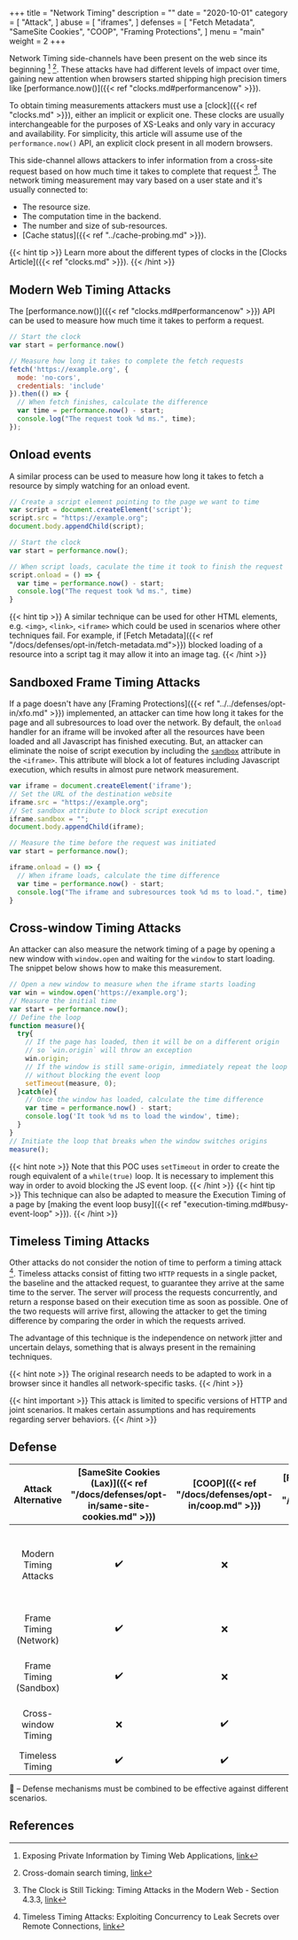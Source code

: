 +++
title = "Network Timing"
description = ""
date = "2020-10-01"
category = [
    "Attack",
]
abuse = [
    "iframes",
]
defenses = [
    "Fetch Metadata",
    "SameSite Cookies",
    "COOP",
    "Framing Protections",
]
menu = "main"
weight = 2
+++

Network Timing side-channels have been present on the web since its beginning [^1] [^4]. These attacks have had different levels of impact over time, gaining new attention when browsers started shipping high precision timers like [performance.now()]({{< ref "clocks.md#performancenow" >}}).

To obtain timing measurements attackers must use a [clock]({{< ref "clocks.md" >}}), either an implicit or explicit one. These clocks are usually interchangeable for the purposes of XS-Leaks and only vary in accuracy and availability. For simplicity, this article will assume use of the `performance.now()` API, an explicit clock present in all modern browsers.

This side-channel allows attackers to infer information from a cross-site request based on how much time it takes to complete that request [^2]. The network timing measurement may vary based on a user state and it's usually connected to:

- The resource size.
- The computation time in the backend.
- The number and size of sub-resources.
- [Cache status]({{< ref "../cache-probing.md" >}}).

{{< hint tip >}}
Learn more about the different types of clocks in the [Clocks Article]({{< ref "clocks.md" >}}).
{{< /hint >}}

## Modern Web Timing Attacks

The [performance.now()]({{< ref "clocks.md#performancenow" >}}) API can be used to measure how much time it takes to perform a request.

```javascript
// Start the clock
var start = performance.now()

// Measure how long it takes to complete the fetch requests
fetch('https://example.org', {
  mode: 'no-cors',
  credentials: 'include'
}).then(() => {
  // When fetch finishes, calculate the difference
  var time = performance.now() - start;
  console.log("The request took %d ms.", time);
});
```

## Onload events

A similar process can be used to measure how long it takes to fetch a resource by simply watching for an onload event.

```javascript
// Create a script element pointing to the page we want to time
var script = document.createElement('script');
script.src = "https://example.org";
document.body.appendChild(script);

// Start the clock
var start = performance.now();

// When script loads, caculate the time it took to finish the request
script.onload = () => {
  var time = performance.now() - start;
  console.log("The request took %d ms.", time)
}
```

{{< hint tip >}}
A similar technique can be used for other HTML elements, e.g. `<img>`, `<link>`, `<iframe>` which could be used in scenarios where other techniques fail. For example, if [Fetch Metadata]({{< ref "/docs/defenses/opt-in/fetch-metadata.md">}}) blocked loading of a resource into a script tag it may allow it into an image tag.
{{< /hint >}}

## Sandboxed Frame Timing Attacks

If a page doesn't have any [Framing Protections]({{< ref "../../defenses/opt-in/xfo.md" >}}) implemented, an attacker can time how long it takes for the page and all subresources to load over the network. By default, the `onload` handler for an iframe will be invoked after all the resources have been loaded and all Javascript has finished executing. But, an attacker can eliminate the noise of script execution by including the [`sandbox`](https://developer.mozilla.org/en-US/docs/Web/HTML/Element/iframe) attribute in the `<iframe>`. This attribute will block a lot of features including Javascript execution, which results in almost pure network measurement.

```javascript
var iframe = document.createElement('iframe');
// Set the URL of the destination website
iframe.src = "https://example.org";
// Set sandbox attribute to block script execution
iframe.sandbox = "";
document.body.appendChild(iframe);

// Measure the time before the request was initiated
var start = performance.now();

iframe.onload = () => {
  // When iframe loads, calculate the time difference
  var time = performance.now() - start;
  console.log("The iframe and subresources took %d ms to load.", time)
}
```

## Cross-window Timing Attacks

An attacker can also measure the network timing of a page by opening a new window with `window.open` and waiting for the `window` to start loading. The snippet below shows how to make this measurement.

```javascript
// Open a new window to measure when the iframe starts loading
var win = window.open('https://example.org');
// Measure the initial time
var start = performance.now();
// Define the loop
function measure(){
  try{
    // If the page has loaded, then it will be on a different origin
    // so `win.origin` will throw an exception
    win.origin;
    // If the window is still same-origin, immediately repeat the loop but
    // without blocking the event loop
    setTimeout(measure, 0);
  }catch(e){
    // Once the window has loaded, calculate the time difference
    var time = performance.now() - start;
    console.log('It took %d ms to load the window', time);
  }
}
// Initiate the loop that breaks when the window switches origins
measure();
```
{{< hint note >}}
Note that this POC uses `setTimeout` in order to create the rough equivalent of a `while(true)` loop. It is necessary to implement this way in order to avoid blocking the JS event loop.
{{< /hint >}}
{{< hint tip >}}
This technique can also be adapted to measure the Execution Timing of a page by [making the event loop busy]({{< ref "execution-timing.md#busy-event-loop" >}}).
{{< /hint >}}

## Timeless Timing Attacks

Other attacks do not consider the notion of time to perform a timing attack [^3]. Timeless attacks consist of fitting two `HTTP` requests in a single packet, the baseline and the attacked request, to guarantee they arrive at the same time to the server. The server *will* process the requests concurrently, and return a response based on their execution time as soon as possible. One of the two requests will arrive first, allowing the attacker to get the timing difference by comparing the order in which the requests arrived.

The advantage of this technique is the independence on network jitter and uncertain delays, something that is always present in the remaining techniques.

{{< hint note >}}
The original research needs to be adapted to work in a browser since it handles all network-specific tasks.
{{< /hint >}}

{{< hint important >}}
This attack is limited to specific versions of HTTP and joint scenarios. It makes certain assumptions and has requirements regarding server behaviors.
{{< /hint >}}

## Defense

|   Attack Alternative   | [SameSite Cookies (Lax)]({{< ref "/docs/defenses/opt-in/same-site-cookies.md" >}}) | [COOP]({{< ref "/docs/defenses/opt-in/coop.md" >}}) | [Framing Protections]({{< ref "/docs/defenses/opt-in/xfo.md" >}}) |                                          [Isolation Policies]({{< ref "/docs/defenses/isolation-policies" >}})                                          |
| :--------------------: | :--------------------------------------------------------------------------------: | :-------------------------------------------------: | :---------------------------------------------------------------: | :-----------------------------------------------------------------------------------------------------------------------------------------------------: |
| Modern Timing Attacks  |                                         ✔️                                          |                          ❌                          |                                 ❌                                 | [RIP]({{< ref "/docs/defenses/isolation-policies/resource-isolation" >}}) 🔗 [NIP]({{< ref "/docs/defenses/isolation-policies/navigation-isolation" >}}) |
| Frame Timing (Network) |                                         ✔️                                          |                          ❌                          |                                 ❌                                 |                                        [FIP]({{< ref "/docs/defenses/isolation-policies/framing-isolation" >}})                                         |
| Frame Timing (Sandbox) |                                         ✔️                                          |                          ❌                          |                                 ❌                                 |                                        [FIP]({{< ref "/docs/defenses/isolation-policies/framing-isolation" >}})                                         |
|  Cross-window Timing   |                                         ❌                                          |                          ✔️                          |                                 ❌                                 |                                       [NIP]({{< ref "/docs/defenses/isolation-policies/navigation-isolation" >}})                                       |
|    Timeless Timing     |                                         ✔️                                          |                          ✔️                          |                                 ❌                                 |                                                                            ❓                                                                            |

🔗 – Defense mechanisms must be combined to be effective against different scenarios.


## References

[^1]: Exposing Private Information by Timing Web Applications, [link](https://crypto.stanford.edu/~dabo/papers/webtiming.pdf)
[^2]: The Clock is Still Ticking: Timing Attacks in the Modern Web - Section 4.3.3, [link](https://tom.vg/papers/timing-attacks_ccs2015.pdf)
[^3]: Timeless Timing Attacks: Exploiting Concurrency to Leak Secrets over Remote Connections, [link](https://www.usenix.org/system/files/sec20-van_goethem.pdf)
[^4]: Cross-domain search timing, [link](https://scarybeastsecurity.blogspot.com/2009/12/cross-domain-search-timing.html)
